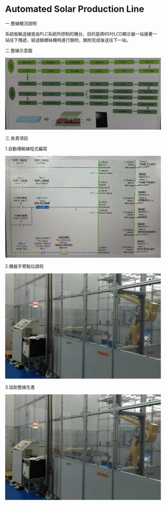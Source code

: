 # Automated Solar Production Line
一.整線概況說明

系統板輸送線是由PLC系統所控制的機台，目的是將65吋LCD顯示器一站接著一站往下傳遞，經過鎖螺絲機時進行鎖附，鎖附完成後送往下一站。

二.整線示意圖

![image](https://github.com/tddwso/Automated-Solar-Production-Line/blob/main/%E7%B7%87%E5%8D%9ALine.PNG)

三.負責項目

1.自動傳輸線程式編寫

![image](https://github.com/tddwso/Automated-Solar-Production-Line/blob/main/siemens.PNG)

2.機器手臂點位調校

![image](https://github.com/tddwso/Automated-Solar-Production-Line/blob/main/%E5%B1%B1%E6%9D%B1Robot.jpg)

3.協助整線生產

![image](https://github.com/tddwso/Automated-Solar-Production-Line/blob/main/%E5%B1%B1%E6%9D%B1Robot.jpg)

